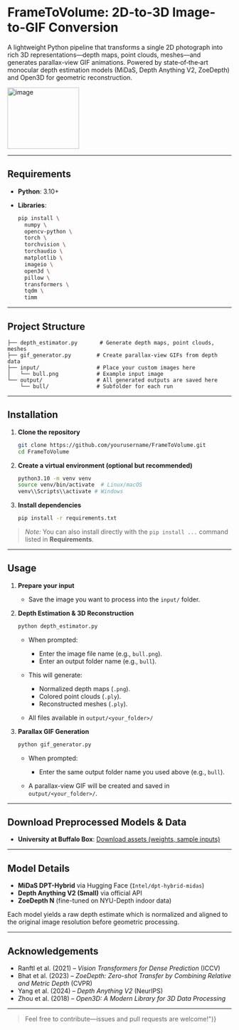 # FrameToVolume: 2D-to-3D Image-to-GIF Conversion

A lightweight Python pipeline that transforms a single 2D photograph into rich 3D representations—depth maps, point clouds, meshes—and generates parallax-view GIF animations. Powered by state‑of‑the‑art monocular depth estimation models (MiDaS, Depth Anything V2, ZoeDepth) and Open3D for geometric reconstruction.

<img width="161" height="138" alt="image" src="https://github.com/user-attachments/assets/db1cafe4-8bdb-47d1-bc31-14f7b930d82b" />


---

## Requirements

* **Python**: 3.10+
* **Libraries**:

  ```bash
  pip install \
    numpy \
    opencv-python \
    torch \
    torchvision \
    torchaudio \
    matplotlib \
    imageio \
    open3d \
    pillow \
    transformers \
    tqdm \
    timm
  ```

---

## Project Structure

```
├── depth_estimator.py       # Generate depth maps, point clouds, meshes
├── gif_generator.py        # Create parallax-view GIFs from depth data
├── input/                  # Place your custom images here
│   └── bull.png            # Example input image
└── output/                 # All generated outputs are saved here
    └── bull/               # Subfolder for each run
```

---

## Installation

1. **Clone the repository**

   ```bash
   git clone https://github.com/yourusername/FrameToVolume.git
   cd FrameToVolume
   ```

2. **Create a virtual environment (optional but recommended)**

   ```bash
   python3.10 -m venv venv
   source venv/bin/activate  # Linux/macOS
   venv\\Scripts\\activate # Windows
   ```

3. **Install dependencies**

   ```bash
   pip install -r requirements.txt
   ```

> *Note:* You can also install directly with the `pip install ...` command listed in **Requirements**.

---

## Usage

1. **Prepare your input**

   * Save the image you want to process into the `input/` folder.

2. **Depth Estimation & 3D Reconstruction**

   ```bash
   python depth_estimator.py
   ```

   * When prompted:

     * Enter the image file name (e.g., `bull.png`).
     * Enter an output folder name (e.g., `bull`).
   * This will generate:

     * Normalized depth maps (`.png`).
     * Colored point clouds (`.ply`).
     * Reconstructed meshes (`.ply`).
   * All files available in `output/<your_folder>/`

3. **Parallax GIF Generation**

   ```bash
   python gif_generator.py
   ```

   * When prompted:

     * Enter the same output folder name you used above (e.g., `bull`).
   * A parallax-view GIF will be created and saved in `output/<your_folder>/`.

---

## Download Preprocessed Models & Data

* **University at Buffalo Box**: [Download assets (weights, sample inputs)](https://buffalo.box.com/s/6obwv4c9q2h95vx8a8zquboqwywtxtlb)

---

## Model Details

* **MiDaS DPT-Hybrid** via Hugging Face (`Intel/dpt-hybrid-midas`)
* **Depth Anything V2 (Small)** via official API
* **ZoeDepth N** (fine-tuned on NYU-Depth indoor data)

Each model yields a raw depth estimate which is normalized and aligned to the original image resolution before geometric processing.

---

## Acknowledgements

* Ranftl et al. (2021) – *Vision Transformers for Dense Prediction* (ICCV)
* Bhat et al. (2023) – *ZoeDepth: Zero-shot Transfer by Combining Relative and Metric Depth* (CVPR)
* Yang et al. (2024) – *Depth Anything V2* (NeurIPS)
* Zhou et al. (2018) – *Open3D: A Modern Library for 3D Data Processing*

---

> Feel free to contribute—issues and pull requests are welcome!")}


